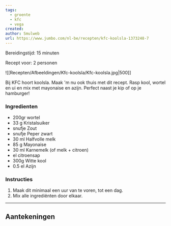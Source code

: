 ```yaml
---
tags:
  - groente
  - kfc
  - vega
created: 
author: Smulweb
url: https://www.jumbo.com/nl-be/recepten/kfc-koolsla-1373248-7
---
```

Bereidingstijd: 15 minuten

Recept voor: 2 personen

![[Recepten/Afbeeldingen/Kfc-koolsla/Kfc-koolsla.jpg|500]]

Bij KFC hoort koolsla. Maak 'm nu ook thuis met dit recept. Rasp kool, wortel en ui en mix met mayonaise en azijn. Perfect naast je kip of op je hamburger!
### Ingredienten

- 200gr wortel
- 33 g Kristalsuiker
- snufje Zout
- snufje Peper zwart
- 30 ml Halfvolle melk
- 85 g Mayonaise
- 30 ml Karnemelk (of melk + citroen)
- el citroensap
- 300g Witte kool
- 0.5 el Azijn

### Instructies

1. Maak dit minimaal een uur van te voren, tot een dag.
2. Mix alle ingrediënten door elkaar.

-----

## Aantekeningen
